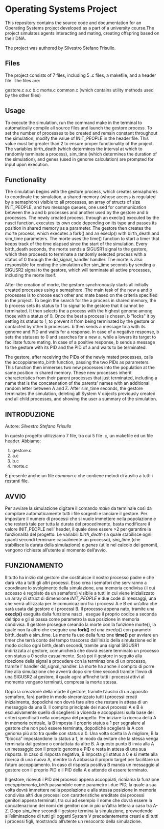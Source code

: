 # Operating Systems Project #
This repository contains the source code and documentation for an Operating Systems project developed as a part of a university course.The project simulates agents interacting and mating, creating offspring based on their DNA.

 The project was authored by Silvestro Stefano Frisullo.

## Files
The project consists of 7 files, including 5 .c files, a makefile, and a header file. The files are:

gestore.c
a.c
b.c
morte.c
common.c (which contains utility methods used by the other files)

## Usage ##
To execute the simulation, run the command make in the terminal to automatically compile all source files and launch the gestore process. To set the number of processes to be created and remain constant throughout the simulation, modify the value of INIT_PEOPLE in the header file. This value must be greater than 2 to ensure proper functionality of the project. The variables birth_death (which determines the interval at which to randomly terminate a process), sim_time (which determines the duration of the simulation), and genes (used in genome calculation) are prompted for input upon execution.

## Functionality ##
The simulation begins with the gestore process, which creates semaphores to coordinate the simulation, a shared memory (whose access is regulated by a semaphore) visible to all processes, an array of structs of size INIT_PEOPLE, and two message queues, one used for communication between the a and b processes and another used by the gestore and b processes. The newly created process, through an execlp() executed by the nasci function, executes its own code depending on its type and passes its position in shared memory as a parameter. The gestore then creates the morte process, which executes a fork() and an execlp() with birth_death and sim_time parameters. The morte uses the time() function to start a timer that keeps track of the time elapsed since the start of the simulation. Every birth_death seconds, the morte sends a SIGUSR1 signal to the gestore, which then proceeds to terminate a randomly selected process with a status of 0 through the dd_signal_handler handler. The morte is also responsible for ending the simulation after sim_time seconds by sending a SIGUSR2 signal to the gestore, which will terminate all active processes, including the morte itself.

After the creation of morte, the gestore synchronously starts all initially created processes using a semaphore. The main task of the new a and b processes is to choose each other and mate based on the criteria specified in the project. To begin the search for the a process in shared memory, the b process sets its status to 1 to signal to the gestore that it cannot be terminated. It then selects the a process with the highest genome among those with a status of 0. Once the best a process is chosen, b "locks" it by setting its status to 1, to prevent it from being terminated by the gestore or contacted by other b processes. b then sends a message to a with its genome and PID and waits for a response. In case of a negative response, b sets the statuses to 0 and searches for a new a, while a lowers its target to facilitate future mating. In case of a positive response, b sends a message to the gestore with its PID and the PID of a and waits to be terminated.

The gestore, after receiving the PIDs of the newly mated processes, calls the accoppiamento_birth function, passing the two PIDs as parameters. This function then immerses two new processes into the population at the same position in shared memory. These new processes inherit characteristics from their parent processes that just terminated, including a name that is the concatenation of the parents' names with an additional random letter between A and Z. After sim_time seconds, the gestore terminates the simulation, deleting all System V objects previously created and all child processes, and showing the user a summary of the simulation.




## INTRODUZIONE ## 
Autore: _Silvestro Stefano Frisullo_

In questo progetto utilizziamo 7 file, tra cui  5 file .c, un makefile ed  un file header.
Abbiamo: 
1. gestore.c 
2. a.c 
3. b.c  
4. morte.c

È presente anche un file _common.c_ che contiene metodi di ausilio a tutti i restanti file.
## AVVIO ##
Per avviare la simulazione digitare il comando _make_ da terminale così da compilare automaticamente tutti i file sorgenti e lanciare il gestore.
Per impostare il numero di processi che si vuole immettere nella popolazione e che resterà tale per tutta la durata del procedimento, basta modificare il valore INIT_PEOPLE nell’ header, il quale deve essere >2 per garantire la funzionalità del progetto.
Le variabili _birth_death_ (la quale stabilisce ogni quanti secondi terminare casualmente un processo),  _sim_time_ (che stabilisce la durata della simulazione) e _genes_ (utile nel calcolo dei genomi), vengono richieste all’utente al momento dell’avvio.

## FUNZIONAMENTO ## 
Il tutto ha  inizio dal gestore che costituisce il nostro processo padre e che darà vita a tutti gli altri processi.
 Esso crea i semafori che serviranno a coordinare lo svolgimento della simulazione, una memoria condivisa (il cui accesso è regolato da un semaforo) visibile a tutti in cui viene inizializzato un array di struct di dimensione _INIT_PEOPLE_ e due code di messaggi, una che verrà utilizzata per le comunicazioni fra i processi  A e B ed un’altra che sarà usata dal gestore  e i processi B.
Il processo appena nato, tramite una **execlp()** eseguita dalla funzione nasci , esegue il proprio codice a seconda del tipo e  gli si passa come parametro la sua posizione in memoria condivisa.
Il gestore prosegue creando la morte con la funzione morte(), la quale non fa altro che eseguire una **fork()** ed una execlp() con parametri birth_death e  sim_time. 
La morte fa uso  della funzione **time()** per avviare un timer che terrà conto del tempo trascorso dall’inizio della simulazione ed in modo ciclico ogni birth_death secondi,  tramite una signal SIGUSR1 indirizzata al gestore, comunicherà che dovrà essere terminato un processo con status a 0 scelto casualmente.
Sarà poi il gestore in seguito alla ricezione della signal a procedere con la terminazione di un processo, tramite l’ handler dd_signal_handler. 
La morte ha anche il compito di porre fine alla simulazione che avverrà dopo sim-time secondi tramite l’invio di una SIGUSR2 al gestore, il quale agirà affinché tutti i processi attivi al momento vengano terminati, compresa la morte stessa.

Dopo la creazione della morte il gestore, tramite l’ausilio di un apposito semaforo, farà partire in modo sincronizzato tutti i processi creati inizialmente, dopodiché non  dovrà fare altro che restare in attesa di un messaggio da una B.
 Il compito principale dei nuovi processi A e B è esclusivamente quello di scegliersi a vicenda e accoppiarsi sulla base dei criteri specificati nella consegna del progetto.
Per iniziare la ricerca della A in memoria centrale, la B imposta il proprio status a 1 per segnalare al gestore che non può essere terminata, dopodiché sceglierà la A con genoma più alto tra quelle con status a 0.
Una volta scelta la A migliore, B la “blocca” impostandone lo status a 1, in modo da evitare che la stessa venga terminata dal gestore o contattata da altre B.
A questo punto B invia alla A un messaggio con il proprio genoma e PID e resta in attesa di una sua risposta.
In caso di risposta negativa, B imposta gli status a 0 e si mette alla ricerca di una nuova A, mentre la A abbassa il proprio target per facilitare un futuro accoppiamento.
In caso di risposta positiva B manda un messaggio al gestore con il proprio PID e il PID della A e attende di essere terminato.

Il gestore, ricevuti i PID dei processi appena accoppiati, richiama la funzione _accoppiamento_birth_ passandole come parametro i due PID, la quale a sua volta dovrà immettere nella popolazione e alla stessa posizione in memoria condivisa altri due processi con caratteristiche ereditate dai processi genitori appena terminati, tra cui ad esempio il nome che dovrà essere la concatenazione dei nomi dei genitori con in più un’altra lettera a caso tra A-Z.
Dopo *sim_time* secondi il gestore termina la simulazione, provvedendo all’eliminazione di tutti gli oggetti System V precedentemente creati e di tutti i processi figli, mostrando all’utente un resoconto della simulazione.
